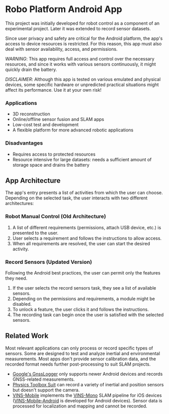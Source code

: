 # Robo Platform Android App

This project was initially developed for robot control as a component of an experimental project. 
Later it was extended to record sensor datasets.

Since user privacy and safety are critical for the Android platform, 
the app's access to device resources is restricted. 
For this reason, this app must also deal with sensor availability, access, and permissions.

*WARNING*:
This app requires full access and control over the necessary resources,
and since it works with various sensors continuously, it might quickly drain the battery.

*DISCLAIMER*:
Although this app is tested on various emulated and physical devices,
some specific hardware or unpredicted practical situations might affect its performance. Use it at your own risk!

### Applications

- 3D reconstruction
- Online/offline sensor fusion and SLAM apps
- Low-cost test and development
- A flexible platform for more advanced robotic applications

### Disadvantages

- Requires access to protected resources
- Resource intensive for large datasets: needs a sufficient amount of storage space and drains the battery

## App Architecture

The app's entry presents a list of activities from which the user can choose. 
Depending on the selected task, the user interacts with two different architectures:

### Robot Manual Control (Old Architecture)

1. A list of different requirements (permissions, attach USB device, etc.) is presented to the user.
2. User selects a requirement and follows the instructions to allow access.
3. When all requirements are resolved, the user can start the desired activity.

### Record Sensors (Updated Version)

Following the Android best practices, the user can permit only the features they need.

1. If the user selects the record sensors task, they see a list of available sensors.
2. Depending on the permissions and requirements, a module might be disabled.
3. To unlock a feature, the user clicks it and follows the instructions.
4. The recording task can begin once the user is satisfied with the selected sensors.

<!-- ## Data Formats
## Development:
Install Android Studio and ...
Tested under ... -->

## Related Work

Most relevant applications can only process or record specific types of sensors. 
Some are designed to test and analyze inertial and environmental measurements. 
Most apps don't provide sensor calibration data, and the recorded format needs further post-processing to suit SLAM projects.

- [Google's GnssLogger](https://github.com/google/gps-measurement-tools) 
only supports newer Android devices and records GNSS-related measurements.
- [Physics Toolbox Suit](https://play.google.com/store/apps/details?id=com.chrystianvieyra.physicstoolboxsuite&hl=en&gl=US)
can record a variety of inertial and position sensors but doesn't support the camera.
- [VINS-Mobile](https://github.com/HKUST-Aerial-Robotics/VINS-Mobile)
implements the [VINS-Mono](https://github.com/HKUST-Aerial-Robotics/VINS-Mono) SLAM pipeline for iOS devices
([VINS-Mobile-Android](https://github.com/jannismoeller/VINS-Mobile-Android) is developed for Android devices).
Sensor data is processed for localization and mapping and cannot be recorded.

<!-- ## References -->
